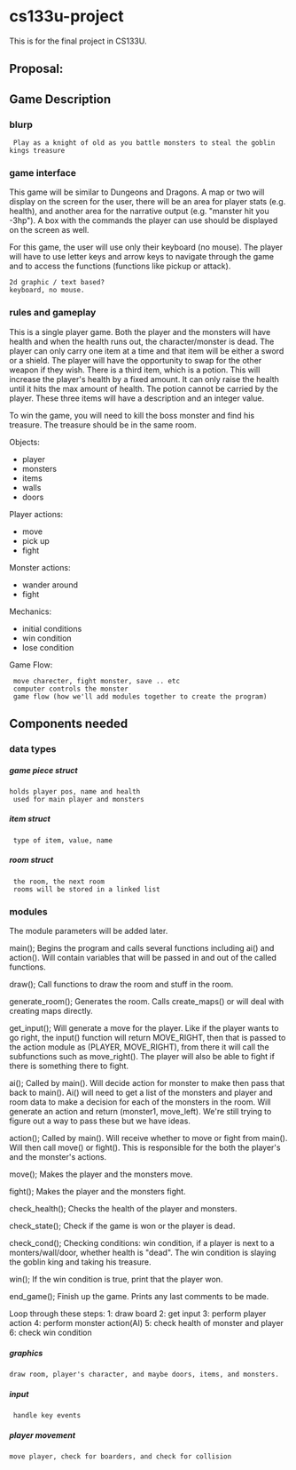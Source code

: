 # cs133u-project
This is for the final project in CS133U.


## Proposal:

## Game Description

### blurp
     Play as a knight of old as you battle monsters to steal the goblin kings treasure

### game interface

This game will be similar to Dungeons and Dragons. A map or two will display on the screen for the user, there will be an area for player stats (e.g. health), and another area for the narrative output (e.g. "manster hit you -3hp"). A box with the commands the player can use should be displayed on the screen as well.

For this game, the user will use only their keyboard (no mouse). The player will have to use letter keys and arrow keys to navigate through the game and to access the functions (functions like pickup or attack).

    2d graphic / text based?
    keyboard, no mouse.

### rules and gameplay

This is a single player game. Both the player and the monsters will have health and when the health runs out, the character/monster is dead. The player can only carry one item at a time and that item will be either a sword or a shield. The player will have the opportunity to swap for the other weapon if they wish. There is a third item, which is a potion. This will increase the player's health by a fixed amount. It can only raise the health until it hits the max amount of health. The potion cannot be carried by the player. These three items will have a description and an integer value. 

To win the game, you will need to kill the boss monster and find his treasure. The treasure should be in the same room.

Objects:
- player
- monsters
- items
- walls
- doors

Player actions:
- move
- pick up
- fight

Monster actions:
- wander around
- fight

Mechanics:
- initial conditions
- win condition
- lose condition

Game Flow:

     move charecter, fight monster, save .. etc
     computer controls the monster
     game flow (how we'll add modules together to create the program)

## Components needed

### data types

##### game piece struct
 
    holds player pos, name and health
     used for main player and monsters

##### item struct

     type of item, value, name
     
##### room struct

     the room, the next room
     rooms will be stored in a linked list

### modules

The module parameters will be added later.

main();
Begins the program and calls several functions including ai() and action(). Will contain variables that will be passed in and out of the called functions.

draw();
Call functions to draw the room and stuff in the room.

generate_room();
Generates the room. Calls create_maps() or will deal with creating maps directly.

get_input();
Will generate a move for the player. Like if the player wants to go right, the input() function will return MOVE_RIGHT, then that is passed to the action module as (PLAYER, MOVE_RIGHT), from there it will call the subfunctions such as move_right(). The player will also be able to fight if there is something there to fight.

ai();
Called by main(). Will decide action for monster to make then pass that back to main(). Ai() will need to get a list of the monsters and player and room data to make a decision for each of the monsters in the room. Will generate an action and return (monster1, move_left). We're still trying to figure out a way to pass these but we have ideas.

action();
Called by main(). Will receive whether to move or fight from main(). Will then call move() or fight(). This is responsible for the both the player's and the monster's actions. 

move();
Makes the player and the monsters move.

fight();
Makes the player and the monsters fight.

check_health();
Checks the health of the player and monsters.

check_state();
Check if the game is won or the player is dead.

check_cond();
Checking conditions: win condition, if a player is next to a monters/wall/door, whether health is "dead". The win condition is slaying the goblin king and taking his treasure.

win();
If the win condition is true, print that the player won.

end_game();
Finish up the game. Prints any last comments to be made.

Loop through these steps:
1: draw board 
2: get input 
3: perform player action 
4: perform monster action(AI) 
5: check health of monster and player
6: check win condition

##### graphics
 
    draw room, player's character, and maybe doors, items, and monsters.
  
##### input

     handle key events


##### player movement 
    move player, check for boarders, and check for collision




